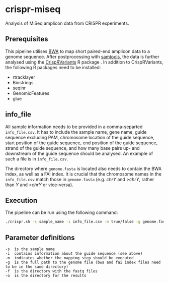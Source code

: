 # crispr-miseq
Analysis of MiSeq amplicon data from CRISPR experiments.

## Prerequisites 

This pipeline utilises [BWA](http://bio-bwa.sourceforge.net/) to map short paired-end amplicon data to a genome sequence. After postprocessing with [samtools](http://samtools.sourceforge.net/), the data is further analysed using the [CrispRVariants](https://bioconductor.org/packages/release/bioc/html/CrispRVariants.html) R package . In addition to CrispRVariants, the following R packages need to be installed:

* rtracklayer
* Biostrings
* seqinr
* GenomicFeatures
* glue

## info_file

All sample information needs to be provided in a comma-separted `info_file.csv`. It has to include the sample name, gene name, guide sequence excluding PAM, chromosome location of the guide sequence, start position of the guide sequence, end position of the guide sequence, strand of the guide sequence, and how many base pairs up- and downstream of the guide sequence should be analysed. An example of such a file is in `info_file.csv`. 

The directory where `genome.fasta` is located also needs to contain the BWA index, as well as a FAI index.
It is crucial that the chromosome names in the `info_file.csv` match those in `genome.fasta` (e.g. _chrY_ and _>chrY_, rather than _Y_ and _>chrY_ or vice-versa). 

## Execution

The pipeline can be run using the following command: 
```sh
./crispr.sh -s sample_name -i info_file.csv -m true/false -g genome.fasta -f fastqDir -o outDir
```

## Parameter definitions
```
-s	is the sample name
-i	contains information about the guide sequence (see above)
-m	indicates whether the mapping step should be executed
-g	is the full path to the genome file (bwa and fai index files need to be in the same directory)
-f	is the directory with the fastq files
-o	is the directory for the results
```